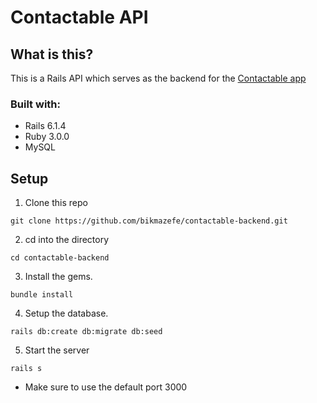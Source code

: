 # Contactable API

## What is this?

This is a Rails API which serves as the backend for the [Contactable app](https://github.com/bikmazefe/contactable-frontend)

### Built with:

+ Rails 6.1.4
+ Ruby 3.0.0
+ MySQL

## Setup
1) Clone this repo
```
git clone https://github.com/bikmazefe/contactable-backend.git
```
2) cd into the directory
```
cd contactable-backend
```
3) Install the gems.
```
bundle install
```
4) Setup the database.
```
rails db:create db:migrate db:seed
```
5) Start the server
```
rails s
```
   * Make sure to use the default port 3000